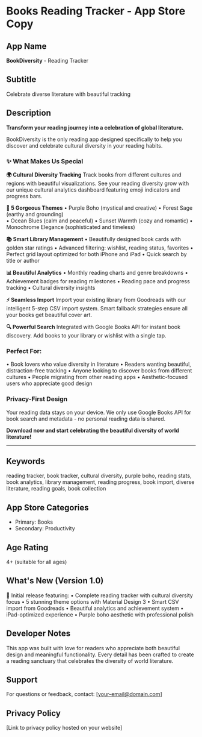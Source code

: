 # Books Reading Tracker - App Store Copy

## App Name
**BookDiversity** - Reading Tracker

## Subtitle
Celebrate diverse literature with beautiful tracking

## Description

**Transform your reading journey into a celebration of global literature.**

BookDiversity is the only reading app designed specifically to help you discover and celebrate cultural diversity in your reading habits.

### ✨ What Makes Us Special

**🌍 Cultural Diversity Tracking**
Track books from different cultures and regions with beautiful visualizations. See your reading diversity grow with our unique cultural analytics dashboard featuring emoji indicators and progress bars.

**🎨 5 Gorgeous Themes**
• Purple Boho (mystical and creative)
• Forest Sage (earthy and grounding)  
• Ocean Blues (calm and peaceful)
• Sunset Warmth (cozy and romantic)
• Monochrome Elegance (sophisticated and timeless)

**📚 Smart Library Management**
• Beautifully designed book cards with golden star ratings
• Advanced filtering: wishlist, reading status, favorites
• Perfect grid layout optimized for both iPhone and iPad
• Quick search by title or author

**📊 Beautiful Analytics**
• Monthly reading charts and genre breakdowns
• Achievement badges for reading milestones
• Reading pace and progress tracking
• Cultural diversity insights

**⚡ Seamless Import**
Import your existing library from Goodreads with our intelligent 5-step CSV import system. Smart fallback strategies ensure all your books get beautiful cover art.

**🔍 Powerful Search**
Integrated with Google Books API for instant book discovery. Add books to your library or wishlist with a single tap.

### Perfect For:
• Book lovers who value diversity in literature
• Readers wanting beautiful, distraction-free tracking
• Anyone looking to discover books from different cultures
• People migrating from other reading apps
• Aesthetic-focused users who appreciate good design

### Privacy-First Design
Your reading data stays on your device. We only use Google Books API for book search and metadata - no personal reading data is shared.

**Download now and start celebrating the beautiful diversity of world literature!**

---

## Keywords
reading tracker, book tracker, cultural diversity, purple boho, reading stats, book analytics, library management, reading progress, book import, diverse literature, reading goals, book collection

## App Store Categories
- Primary: Books
- Secondary: Productivity

## Age Rating
4+ (suitable for all ages)

## What's New (Version 1.0)
🎉 Initial release featuring:
• Complete reading tracker with cultural diversity focus
• 5 stunning theme options with Material Design 3
• Smart CSV import from Goodreads
• Beautiful analytics and achievement system
• iPad-optimized experience
• Purple boho aesthetic with professional polish

## Developer Notes
This app was built with love for readers who appreciate both beautiful design and meaningful functionality. Every detail has been crafted to create a reading sanctuary that celebrates the diversity of world literature.

## Support
For questions or feedback, contact: [your-email@domain.com]

## Privacy Policy
[Link to privacy policy hosted on your website]
